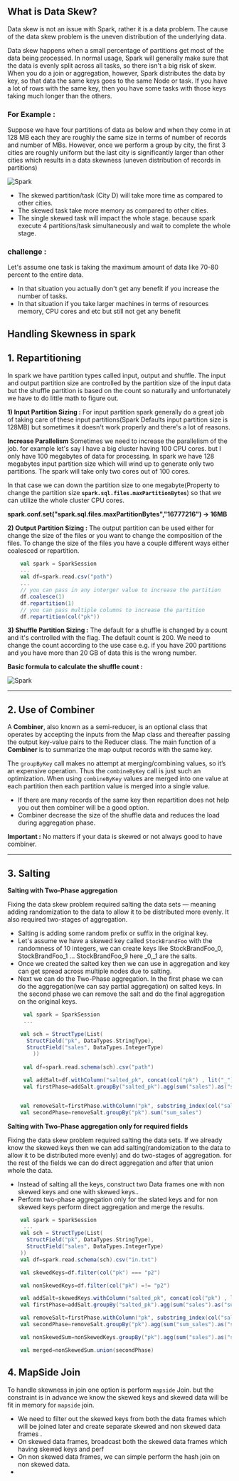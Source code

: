 ## What is Data Skew?
Data skew is not an issue with Spark, rather it is a data problem. The cause of the data skew problem is the uneven distribution of the underlying data.

Data skew happens when a small percentage of partitions get most of the data being processed. In normal usage, Spark will generally make sure that the data is evenly split across all tasks, so there isn't a big risk of skew. When you do a join or aggregation, however, Spark distributes the data by key, so that data the same keys goes to the same Node or task. If you have a lot of rows with the same key, then you have some tasks with those keys taking much longer than the others.

### For Example :
Suppose we have four partitions of data as below and when they come in at 128 MB each they are roughly the same size in terms of number of records and number of MBs. However, once we perform a group by city, the first 3 cities are roughly uniform but the last city is significantly larger than other cities which results in a data skewness (uneven distribution of records in partitions)

![Spark](https://github.com/gurditsingh/blog/blob/gh-pages/_screenshots/spark-data-skew.png?raw=true)

 - The skewed partition/task (City D) will take more time as compared to other cities.
 - The skewed task take more memory as compared to other cities.
 - The single skewed task will impact the whole stage. because spark execute 4 partitions/task simultaneously and wait to complete the whole stage.

### challenge :
Let's assume one task is taking the maximum amount of data like 70-80 percent to the entire data.

 - In that situation you actually don't get any benefit if you increase the number of tasks.
 - In that situation if you take larger machines in terms of resources memory, CPU cores and etc but still not get any benefit

## Handling Skewness in spark

## 1. Repartitioning
In spark we have partition types called input, output and shuffle. The input and output partition size are controlled by the partition size of the input data but the shuffle partition is based on the count so naturally and unfortunately we have to do little math to figure out.

**1) Input Partition Sizing :** For input partition spark generally do a great job of taking care of these input partitions(Spark Defaults input partition size is 128MB) but sometimes it doesn't work properly and there's a lot of reasons.

 **Increase Parallelism** Sometimes we need to increase the parallelism of the job. for example let's say I have a big cluster having 100 CPU cores. but I only have 100 megabytes of data for processing. In spark we have 128 megabytes input partition size which will wind up to generate only two partitions. The spark will take only two cores out of 100 cores.
 
 In that case we can down the partition size to one megabyte(Property to change the partition size **`spark.sql.files.maxPartitionBytes`**) so that we can utilize the whole cluster CPU cores.
	 
**spark.conf.set("spark.sql.files.maxPartitionBytes","16777216") -> 16MB**
	
**2) Output Partition Sizing :** The output partition can be used either for change the size of the files or you want to change the composition of the files. To change the size of the files you have a couple different ways either coalesced or repartition.
```scala
	val spark = SparkSession
	...
	val df=spark.read.csv("path")
	...
	// you can pass in any interger value to increase the partition
	df.coalesce(1)
	df.repartition(1)
	// you can pass multiple columns to increase the partition
	df.repartition(col("pk"))
```
**3) Shuffle Partition Sizing :** The default for a shuffle is changed by a count and it's controlled with the flag. The default count is 200. We need to change the count according to the use case e.g. if you have 200 partitions and you have more than 20 GB of data this is the wrong number.

**Basic formula to calculate the shuffle count :**

 ![Spark](https://github.com/gurditsingh/blog/blob/gh-pages/_screenshots/spark-shuffle.png?raw=true)
 
-----
## 2. Use of Combiner
A **Combiner**, also known as a semi-reducer, is an optional class that operates by accepting the inputs from the Map class and thereafter passing the output key-value pairs to the Reducer class. The main function of a **Combiner** is to summarize the map output records with the same key.

The  `groupByKey`  call makes no attempt at merging/combining values, so it’s an expensive operation. Thus the  `combineByKey`  call is just such an optimization. When using  `combineByKey`  values are merged into one value at each partition then each partition value is merged into a single value.

 - If there are many records of the same key then repartition does not help you out then combiner will be a good option.
 - Combiner decrease the size of the shuffle data and reduces the load during aggregation phase.

**Important :** No matters if your data is skewed or not always good to have combiner. 

----

## 3. Salting

**Salting with Two-Phase aggregation**

Fixing the data skew problem required salting the data sets — meaning adding randomization to the data to allow it to be distributed more evenly. It also required two-stages of aggregation.

 - Salting is adding some random prefix or suffix in the original key.
 - Let's assume we have a skewed key called `StockBrandFoo` with the randomness of 10 integers, we can create keys like StockBrandFoo_0, StockBrandFoo_1 ... StockBrandFoo_9 here _0,_1 are the salts.
 - Once we created the salted key then we can use in aggregation and key can get spread across multiple nodes due to salting.
 - Next we can do the Two-Phase aggregation. In the first phase we can do the aggregation(we can say partial aggregation) on salted keys. In the second phase we can remove the salt and do the final aggregation on the original keys.

```scala
	 val spark = SparkSession
	 ...

	val sch = StructType(List(
      StructField("pk", DataTypes.StringType),
      StructField("sales", DataTypes.IntegerType)
	    ))
	    
	 val df=spark.read.schema(sch).csv("path")

	 val addSalt=df.withColumn("salted_pk", concat(col("pk") , lit("_"), floor(rand()*100)))
	 val firstPhase=addSalt.groupBy("salted_pk").agg(sum("sales").as("sum_sales"))


	val removeSalt=firstPhase.withColumn("pk", substring_index(col("salted_pk"),"_",1))
	val secondPhase=removeSalt.groupBy("pk").sum("sum_sales")

```

**Salting with Two-Phase aggregation only for required fields**

Fixing the data skew problem required salting the data sets. If we already know the skewed keys then we can add  salting(randomization to the data to allow it to be distributed more evenly) and do two-stages of aggregation. for the rest of the fields we can do direct aggregation and after that union whole the data.

 - Instead of salting all the keys, construct two Data frames one with non skewed keys and one with skewed keys..
 - Perform two-phase aggregation only for the slated keys and for non skewed keys perform direct aggregation and merge the results.
 
```scala
    val spark = SparkSession
	 ...
    val sch = StructType(List(
      StructField("pk", DataTypes.StringType),
      StructField("sales", DataTypes.IntegerType)
    ))
    val df=spark.read.schema(sch).csv("in.txt")

    val skewedKeys=df.filter(col("pk") === "p2")

    val nonSkewedKeys=df.filter(col("pk") =!= "p2")

    val addSalt=skewedKeys.withColumn("salted_pk", concat(col("pk") , lit("_"),floor(rand()*100)))
    val firstPhase=addSalt.groupBy("salted_pk").agg(sum("sales").as("sum_sales"))

    val removeSalt=firstPhase.withColumn("pk", substring_index(col("salted_pk"),"_",1))
    val secondPhase=removeSalt.groupBy("pk").agg(sum("sum_sales").as("sumOfSales"))

    val nonSkewedSum=nonSkewedKeys.groupBy("pk").agg(sum("sales").as("sumOfSales"))

    val merged=nonSkewedSum.union(secondPhase)
```

## 4. MapSide Join
To handle skewness in join one option is perform `mapside` Join. but the constraint is in advance we know the skewed keys and skewed data will be fit in memory for `mapside` join. 

 - We need to filter out the skewed keys from both the data frames which will be joined later and create separate skewed and non skewed data frames .
 - On skewed data frames, broadcast both the skewed data frames which having skewed keys and perf
 - On non skewed data frames, we can simple perform the hash join on non skewed data.
 - 

 


<!--stackedit_data:
eyJoaXN0b3J5IjpbMTExMjU3NzUwMiwtMzU3OTU5NzU5LC03Mz
Y5NDYwMDAsLTE4ODg4ODE4MjAsMTk2MDUzMzQ3NywtODE3Nzg5
MDIsLTE4MTIyMzkzNzMsMjQ4NTAxNTU1LC04ODkzNTA3ODMsMj
A2MjMzODU0MCw4NDM0OTU4NTAsLTExNzM2MjM2MTQsLTEwMjcz
MjE4MDcsMTIzNDI4NDQxMiwxNTE1NDk3MTQ1LC04ODQzMTkwOT
QsLTE4NDM1NjY5NjcsLTE0NDMwMTY1ODAsLTcwNDc2NjYwMiwt
NjkwMjgyNjE2XX0=
-->